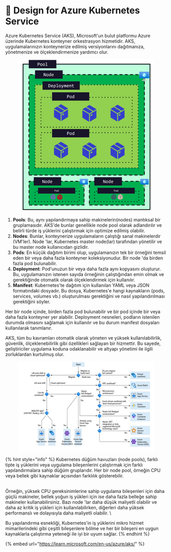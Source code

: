 # 🎢 Design for Azure Kubernetes Service

Azure Kubernetes Service (AKS), Microsoft'un bulut platformu Azure üzerinde Kubernetes konteyner orkestrasyon hizmetidir. AKS, uygulamalarınızın konteynerize edilmiş versiyonlarını dağıtmanıza, yönetmenize ve ölçeklendirmenize yardımcı olur.

<figure><img src="../.gitbook/assets/image.png" alt=""><figcaption></figcaption></figure>

1. **Pools**: Bu, aynı yapılandırmaya sahip makinelerin(nodes) mantıksal bir gruplamasıdır. AKS'de bunlar genellikle node pool olarak adlandırılır ve belirli türde iş yüklerini çalıştırmak için optimize edilmiş olabilir.
2. **Nodes**: Bunlar, konteynerize uygulamaların çalıştığı sanal makinelerdir (VM'ler). Node 'lar, Kubernetes master node(lar) tarafından yönetilir ve bu master node kullanıcıdan gizlidir.
3. **Pods**: En küçük dağıtım birimi olup, uygulamanızın tek bir örneğini temsil eden bir veya daha fazla konteyner koleksiyonudur. Bir node 'da birden fazla pod bulunabilir.
4. **Deployment**: Pod'unuzun bir veya daha fazla aynı kopyasını oluşturur. Bu, uygulamanızın istenen sayıda örneğinin çalıştığından emin olmak ve gerektiğinde otomatik olarak ölçeklendirmek için kullanılır.
5. **Manifest**: Kubernetes'te dağıtım için kullanılan YAML veya JSON formatındaki dosyadır. Bu dosya, Kubernetes'e hangi kaynakların (pods, services, volumes vb.) oluşturulması gerektiğini ve nasıl yapılandırılması gerektiğini söyler.

Her bir node içinde, birden fazla pod bulunabilir ve bir pod içinde bir veya daha fazla konteyner yer alabilir. Deployment nesneleri, podların istenilen durumda olmasını sağlamak için kullanılır ve bu durum manifest dosyaları kullanılarak tanımlanır.

AKS, tüm bu kavramları otomatik olarak yöneten ve yüksek kullanılabilirlik, güvenlik, ölçeklenebilirlik gibi özellikleri sağlayan bir hizmettir. Bu sayede, geliştiriciler uygulama koduna odaklanabilir ve altyapı yönetimi ile ilgili zorluklardan kurtulmuş olur.

<figure><img src="../.gitbook/assets/image (1).png" alt=""><figcaption></figcaption></figure>

{% hint style="info" %}
Kubernetes düğüm havuzları (node pools), farklı tipte iş yüklerini veya uygulama bileşenlerini çalıştırmak için farklı yapılandırmalara sahip düğüm gruplarıdır. Her bir node pool, örneğin CPU veya bellek gibi kaynaklar açısından farklılık gösterebilir.&#x20;

\
Örneğin, yüksek CPU gereksinimlerine sahip uygulama bileşenleri için daha güçlü makineler, bellek yoğun iş yükleri için ise daha fazla belleğe sahip makineler kullanabilirsiniz. Bazı node 'lar daha düşük maliyetli olabilir ve daha az kritik iş yükleri için kullanılabilirken, diğerleri daha yüksek performanslı ve dolayısıyla daha maliyetli olabilir. \


Bu yapılandırma esnekliği, Kubernetes'in iş yüklerini mikro hizmet mimarilerindeki gibi çeşitli bileşenlere bölme ve her bir bileşeni en uygun kaynaklarla çalıştırma yeteneği ile iyi bir uyum sağlar.
{% endhint %}

{% embed url="https://learn.microsoft.com/en-us/azure/aks/" %}

